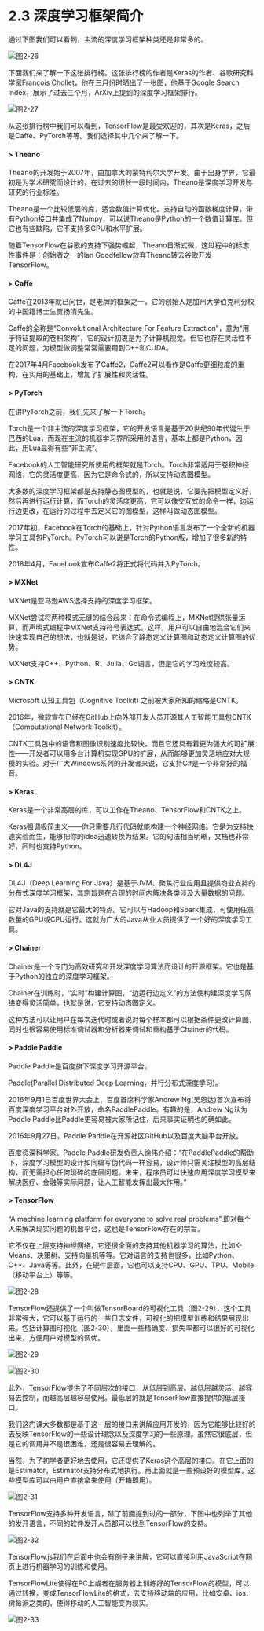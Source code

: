 # 2.3 深度学习框架简介

通过下图我们可以看到，主流的深度学习框架种类还是非常多的。

![&#x56FE;2-26](../../.gitbook/assets/image%20%2867%29.png)

下面我们来了解一下这张排行榜。这张排行榜的作者是Keras的作者、谷歌研究科学家François Chollet，他在三月份时晒出了一张图，他基于Google Search Index，展示了过去三个月，ArXiv上提到的深度学习框架排行。

![&#x56FE;2-27](../../.gitbook/assets/image%20%2824%29.png)

从这张排行榜中我们可以看到，TensorFlow是最受欢迎的，其次是Keras，之后是Caffe、PyTorch等等。我们选择其中几个来了解一下。



#### &gt; Theano

Theano的开发始于2007年，由加拿大的蒙特利尔大学开发。由于出身学界，它最初是为学术研究而设计的，在过去的很长一段时间内，Theano是深度学习开发与研究的行业标准。

Theano是一个比较低层的库，适合数值计算优化。支持自动的函数梯度计算，带有Python接口并集成了Numpy，可以说Theano是Python的一个数值计算库。但它也有些缺陷，它不支持多GPU和水平扩展。

随着TensorFlow在谷歌的支持下强势崛起，Theano日渐式微，这过程中的标志性事件是：创始者之一的Ian Goodfellow放弃Theano转去谷歌开发TensorFlow。

#### 

#### &gt; Caffe

Caffe在2013年就已问世，是老牌的框架之一，它的创始人是加州大学伯克利分校的中国籍博士生贾扬清先生。

Caffe的全称是“Convolutional Architecture For Feature Extraction”，意为“用于特征提取的卷积架构”，它的设计初衷是为了计算机视觉。但它也存在灵活性不足的问题，为模型做调整常常需要用到C++和CUDA。

在2017年4月Facebook发布了Caffe2，Caffe2可以看作是Caffe更细粒度的重构，在实用的基础上，增加了扩展性和灵活性。



#### &gt; PyTorch

在讲PyTorch之前，我们先来了解一下Torch。

Torch是一个非主流的深度学习框架，它的开发语言是基于20世纪90年代诞生于巴西的Lua，而现在主流的机器学习界所采用的语言，基本上都是Python，因此，用Lua显得有些“非主流”。

Facebook的人工智能研究所使用的框架就是Torch。Torch非常适用于卷积神经网络，它的灵活度更高，因为它是命令式的，所以支持动态图模型。

大多数的深度学习框架都是支持静态图模型的，也就是说，它要先把模型定义好，然后再进行运行计算，而Torch的灵活度更高，它可以像交互式的命令一样，边运行边更改，在运行的过程中去定义它的图模型，这样叫做动态图模型。

2017年初，Facebook在Torch的基础上，针对Python语言发布了一个全新的机器学习工具包PyTorch。PyTorch可以说是Torch的Python版，增加了很多新的特性。

2018年4月，Facebook宣布Caffe2将正式将代码并入PyTorch。



#### &gt; MXNet

MXNet是亚马逊AWS选择支持的深度学习框架。

MXNet尝试将两种模式无缝的结合起来：在命令式编程上，MXNet提供张量运算，而声明式编程中MXNet支持符号表达式。这样，用户可以自由地混合它们来快速实现自己的想法，也就是说，它结合了静态定义计算图和动态定义计算图的优势。

MXNet支持C++、Python、R、Julia、Go语言，但是它的学习难度较高。

#### 

#### &gt; CNTK

Microsoft 认知工具包（Cognitive Toolkit\) 之前被大家所知的缩略是CNTK。

2016年，微软宣布已经在GitHub上向外部开发人员开源其人工智能工具包CNTK（Computational Network Toolkit）。

CNTK工具包中的语音和图像识别速度比较快，而且它还具有着更为强大的可扩展性——开发者可以用多台计算机实现GPU的扩展，从而能够更加灵活地应对大规模的实验。对于广大Windows系列的开发者来说，它支持C\#是一个非常好的福音。

#### 

#### &gt; Keras

Keras是一个非常高层的库，可以工作在Theano、TensorFlow和CNTK之上。

Keras强调极简主义——你只需要几行代码就能构建一个神经网络。它是为支持快速实验而生，能够把你的idea迅速转换为结果。它的句法相当明晰，文档也非常好，同时也支持Python。

#### 

#### &gt; DL4J

DL4J（Deep Learning For Java）是基于JVM、聚焦行业应用且提供商业支持的分布式深度学习框架，其宗旨是在合理的时间内解决各类涉及大量数据的问题。

它对Java的支持就是它最大的特点。它可以与Hadoop和Spark集成，可使用任意数量的GPU或CPU运行。这就为广大的Java从业人员提供了一个好的深度学习工具。

#### 

#### &gt; Chainer

Chainer是一个专门为高效研究和开发深度学习算法而设计的开源框架。它也是基于Python的独立的深度学习框架。

Chainer在训练时，“实时”构建计算图，“边运行边定义”的方法使构建深度学习网络变得灵活简单，也就是说，它支持动态图定义。

这种方法可以让用户在每次迭代时或者说对每个样本都可以根据条件更改计算图，同时也很容易使用标准调试器和分析器来调试和重构基于Chainer的代码。

#### 

#### &gt; Paddle Paddle

Paddle Paddle是百度旗下深度学习开源平台。

Paddle\(Parallel Distributed Deep Learning，并行分布式深度学习\)。

2016年9月1日百度世界大会上，百度首席科学家Andrew Ng\(吴恩达\)首次宣布将百度深度学习平台对外开放，命名PaddlePaddle。有趣的是，Andrew Ng认为Paddle Paddle比Paddle更容易被大家所记住，后来事实证明也的确如此。

2016年9月27日，Paddle Paddle在开源社区GitHub以及百度大脑平台开放。

百度资深科学家、Paddle Paddle研发负责人徐伟介绍：“在PaddlePaddle的帮助下，深度学习模型的设计如同编写伪代码一样容易，设计师只需关注模型的高层结构，而无需担心任何琐碎的底层问题。未来，程序员可以快速应用深度学习模型来解决医疗、金融等实际问题，让人工智能发挥出最大作用。”

#### 

#### &gt; TensorFlow

“A machine learning platform for everyone to solve real problems”,即对每个人来解决现实问题的机器平台，这也是TensorFlow存在的宗旨。

它不仅在上层支持神经网络，它还很全面的支持其他机器学习的算法，比如K-Means、决策树、支持向量机等等。它对语言的支持也很多，比如Python、C++、Java等等。此外，在硬件层面，它也可以支持CPU、GPU、TPU、Mobile（移动平台上）等等。

![&#x56FE;2-28](../../.gitbook/assets/image%20%28123%29.png)

TensorFlow还提供了一个叫做TensorBoard的可视化工具（图2-29），这个工具非常强大，它可以基于运行的一些日志文件，可视化的把模型训练和结果展现出来。包括计算图可视化（图2-30），里面一些精确度、损失率都可以很好的可视化出来，方便用户对模型的调优。

![&#x56FE;2-29](../../.gitbook/assets/image%20%2897%29.png)

![&#x56FE;2-30](../../.gitbook/assets/image%20%28104%29.png)

此外，TensorFlow提供了不同层次的接口，从低层到高层。越低层越灵活、越容易去控制，而越高层越容易使用。最低层的就是TensorFlow直接提供的低层接口。

我们这门课大多数都是基于这一层的接口来讲解应用开发的，因为它能够比较好的去反映TensorFlow的一些设计理念以及深度学习的一些原理。虽然它很底层，但是它的调用并不是很困难，还是很容易去理解的。

当然，为了初学者更好地去使用，它还提供了Keras这个高层的接口。在它上面的是Estimator，Estimator支持分布式地执行。再上面就是一些预设好的模型库，这些模型库可以由用户直接拿来使用（开箱即用）。

![&#x56FE;2-31](../../.gitbook/assets/image%20%2831%29.png)

TensorFlow支持多种开发语言，除了前面提到过的一部分，下图中也列举了其他的发开语言，不同的软件发开人员都可以找到TensorFlow的支持。

![&#x56FE;2-32](../../.gitbook/assets/image%20%2822%29.png)

TensorFlow.js我们在后面中也会有例子来讲解，它可以直接利用JavaScript在网页上进行机器学习的训练和使用。

TensorFlowLite使得在PC上或者在服务器上训练好的TensorFlow的模型，可以通过转换，变成TensorFlowLite的格式，去支持移动端的应用，比如安卓、ios、树莓派之类的，使得移动的人工智能变为现实。

![&#x56FE;2-33](../../.gitbook/assets/image%20%2862%29.png)

